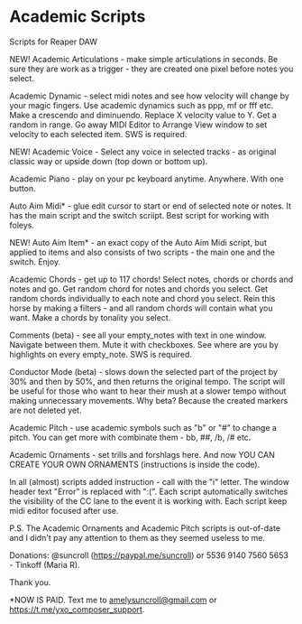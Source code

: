 # Academic Scripts
Scripts for Reaper DAW


NEW! Academic Articulations - make simple articulations in seconds. Be sure they are work as a trigger - they are created one pixel before notes you select.


Academic Dynamic - select midi notes and see how velocity will change by your magic fingers. Use academic dynamics such as ppp, mf or fff etc. Make a crescendo and diminuendo. Replace X velocity value to Y. Get a random in range. Go away MIDI Editor to Arrange View window to set velocity to each selected item. SWS is required.


NEW! Academic Voice - Select any voice in selected tracks - as original classic way or upside down (top down or bottom up).


Academic Piano - play on your pc keyboard anytime. Anywhere. With one button.


Auto Aim Midi* - glue edit cursor to start or end of selected note or notes. It has the main script and the switch scriipt. Best script for working with foleys.


NEW! Auto Aim Item* - an exact copy of the Auto Aim Midi script, but applied to items and also consists of two scripts - the main one and the switch. Enjoy.


Academic Chords - get up to 117 chords! Select notes, chords or chords and notes and go. Get random chord for notes and chords you select. Get random chords individually to each note and chord you select. Rein this horse by making a filters - and all random chords will contain what you want. Make a chords by tonality you select.


Comments (beta) - see all your empty_notes with text in one window. Navigate between them. Mute it with checkboxes. See where are you by highlights on every empty_note. SWS is required.


Conductor Mode (beta) - slows down the selected part of the project by 30% and then by 50%, and then returns the original tempo. The script will be useful for those who want to hear their mush at a slower tempo without making unnecessary movements. Why beta? Because the created markers are not deleted yet. 


Academic Pitch - use academic symbols such as "b" or "#" to change a pitch. You can get more with combinate them - bb, ##, /b, /# etc. 


Academic Ornaments - set trills and forshlags here. And now YOU CAN CREATE YOUR OWN ORNAMENTS (instructions is inside the code).


In all (almost) scripts added instruction - call with the "i" letter. The window header text "Error" is replaced with ":(". Each script automatically switches the visibility of the CC lane to the event it is working with. Each script keep midi editor focused after use.


P.S. The Academic Ornaments and Academic Pitch scripts is out-of-date and I didn't pay any attention to them as they seemed useless to me. 


Donations: @suncroll (https://paypal.me/suncroll) or 5536 9140 7560 5653 - Tinkoff (Maria R).

Thank you.

*NOW IS PAID. Text me to amelysuncroll@gmail.com or https://t.me/yxo_composer_support.
